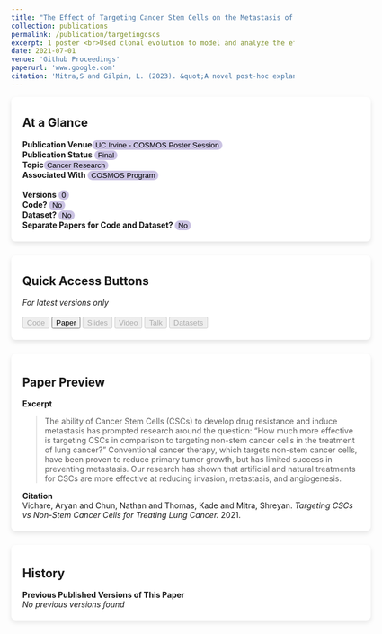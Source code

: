 ```yaml
---
title: "The Effect of Targeting Cancer Stem Cells on the Metastasis of Malignant Tumors"
collection: publications
permalink: /publication/targetingcscs
excerpt: 1 poster <br>Used clonal evolution to model and analyze the effects of different cancer treatments on the probability of metastasis.<br><br><button disabled>Code</button> <button>Paper</button> <button disabled>Slides</button> <button disabled>Video</button> <button disabled>Talk</button> <button disabled>Datasets</button>
date: 2021-07-01
venue: 'Github Proceedings'
paperurl: 'www.google.com'
citation: 'Mitra,S and Gilpin, L. (2023). &quot;A novel post-hoc explanation comparison metric and applications&quot; <i>ICPRAI Conference Proceedings, 2024</i>. 1(3).'
---
```

<div style="background-color: white; box-shadow: 0 4px 8px rgba(0, 0, 0, 0.1); padding: 20px; padding-top: 4px; border-radius: 8px; min-width:600px;margin-bottom: 25px">
<h2>At a Glance</h2>
<b>Publication Venue</b><button style='border-radius:12px;background-color:rgb(203, 195, 227);border:none'> UC Irvine - COSMOS Poster Session</button><br>
<b>Publication Status</b> <button style='border-radius:12px;background-color:rgb(203, 195, 227);border:none'> Final </button> <br> <b>Topic</b><button style='border-radius:12px;background-color:rgb(203, 195, 227);border:none'> Cancer Research </button><br><b>Associated With</b> <button onclick="location.href=''" style='border-radius:12px;background-color:rgb(203, 195, 227);border:none'> COSMOS Program</button>
<br>
<br>
<b>Versions </b>
<button style='border-radius:12px;background-color:rgb(203, 195, 227);border:none'>0</button><br>
<b>Code? </b><button style='border-radius:12px;background-color:rgb(203, 195, 227);border:none'> No </button><br>
<b>Dataset? </b><button style='border-radius:12px;background-color:rgb(203, 195, 227);border:none'> No </button><br>
<b>Separate Papers for Code and Dataset? </b><button style='border-radius:12px;background-color:rgb(203, 195, 227);border:none'> No </button>
</div>
<div style="background-color: white; box-shadow: 0 4px 8px rgba(0, 0, 0, 0.1); padding: 20px; padding-top: 4px; border-radius: 8px; min-width:600px;margin-bottom: 25px">
<h2>Quick Access Buttons </h2>
<i>For latest versions only</i>
<br>
<br>
<button disabled>Code</button> <button>Paper</button> <button disabled>Slides</button> <button disabled>Video</button> <button disabled>Talk</button> <button disabled>Datasets</button></div>
<div style="background-color: white; box-shadow: 0 4px 8px rgba(0, 0, 0, 0.1); padding: 20px; padding-top: 8px; border-radius: 8px; min-width:600px;margin-bottom: 25px">
<h2>Paper Preview</h2>
<b>Excerpt</b>
<blockquote>
The ability of Cancer Stem Cells (CSCs) to develop drug resistance and induce metastasis has prompted research around the question: “How much more effective is targeting CSCs in comparison to targeting non-stem cancer cells in the treatment of lung cancer?” Conventional cancer therapy, which targets non-stem cancer cells, have been proven to reduce primary tumor growth, but has limited success in preventing metastasis.  Our research has shown that artificial and natural treatments for CSCs are more effective at reducing invasion, metastasis, and angiogenesis.
</blockquote>
<b>Citation</b>
<br>
Vichare, Aryan and Chun, Nathan and Thomas, Kade and Mitra, Shreyan. <i>Targeting CSCs vs Non-Stem Cancer Cells for Treating Lung Cancer.</i> 2021.
</div>
<div style="background-color: white; box-shadow: 0 4px 8px rgba(0, 0, 0, 0.1); padding: 20px; padding-top: 8px; border-radius: 8px; min-width:600px;margin-bottom: 25px">
<h2> History </h2>
<b>Previous Published Versions of This Paper</b>
<br>
<i>No previous versions found</i>
</div>
